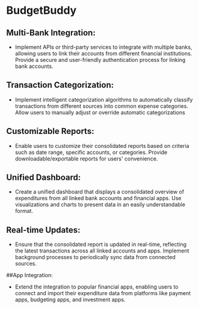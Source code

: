 # BudgetBuddy
## Multi-Bank Integration:

- Implement APIs or third-party services to integrate with multiple banks, allowing users to link their accounts from different financial institutions.
Provide a secure and user-friendly authentication process for linking bank accounts.

## Transaction Categorization:

- Implement intelligent categorization algorithms to automatically classify transactions from different sources into common expense categories.
Allow users to manually adjust or override automatic categorizations

## Customizable Reports:

- Enable users to customize their consolidated reports based on criteria such as date range, specific accounts, or categories.
Provide downloadable/exportable reports for users' convenience.

## Unified Dashboard:

- Create a unified dashboard that displays a consolidated overview of expenditures from all linked bank accounts and financial apps.
Use visualizations and charts to present data in an easily understandable format.

## Real-time Updates:

- Ensure that the consolidated report is updated in real-time, reflecting the latest transactions across all linked accounts and apps.
Implement background processes to periodically sync data from connected sources.

##App Integration:

- Extend the integration to popular financial apps, enabling users to connect and import their expenditure data from platforms like payment apps, budgeting apps, and investment apps.
